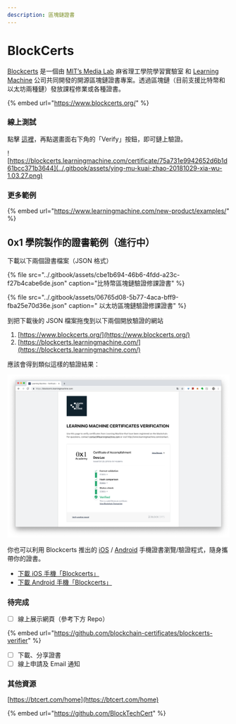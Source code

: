 ```yaml
---
description: 區塊鏈證書
---
```


# BlockCerts

[Blockcerts](https://www.blockcerts.org/) 是一個由  [MIT’s Media Lab](http://learn.media.mit.edu/) 麻省理工學院學習實驗室 和 [Learning Machine](http://www.learningmachine.com/) 公司共同開發的開源區塊鏈證書專案。透過區塊鏈（目前支援比特幣和以太坊兩種鏈）發放課程修業或各種證書。

{% embed url="https://www.blockcerts.org/" %}

### 線上測試

點擊 [這裡](https://blockcerts.learningmachine.com/certificate/75a731e9942652d6b1d61bcc371b3644)，再點選畫面右下角的「Verify」按鈕，即可鏈上驗證。

![https://blockcerts.learningmachine.com/certificate/75a731e9942652d6b1d61bcc371b3644](../.gitbook/assets/ying-mu-kuai-zhao-20181029-xia-wu-1.03.27.png)

### 更多範例

{% embed url="https://www.learningmachine.com/new-product/examples/" %}

## 0x1 學院製作的證書範例（進行中）

下載以下兩個證書檔案（JSON 格式）

{% file src="../.gitbook/assets/cbe1b694-46b6-4fdd-a23c-f27b4cabe6de.json" caption="比特幣區塊鏈驗證修課證書" %}

{% file src="../.gitbook/assets/06765d08-5b77-4aca-bff9-fba25e70d36e.json" caption=" 以太坊區塊鏈驗證修課證書" %}

到把下載後的 JSON 檔案拖曳到以下兩個開放驗證的網站

1. [https://www.blockcerts.org/](https://www.blockcerts.org/)
2. [https://blockcerts.learningmachine.com/](https://blockcerts.learningmachine.com/)

應該會得到類似這樣的驗證結果：

![](../.gitbook/assets/ying-mu-kuai-zhao-20181029-xia-wu-1.09.27.png)

你也可以利用 Blockcerts 推出的 [iOS](https://itunes.apple.com/us/app/blockcerts-wallet/id1146921514?mt=8) / [Android](https://play.google.com/store/apps/details?id=com.learningmachine.android.app&hl=en) 手機證書瀏覽/驗證程式，隨身攜帶你的證書。

* [下載 iOS 手機「Blockcerts」](https://itunes.apple.com/us/app/blockcerts-wallet/id1146921514?mt=8)
* [下載 Android 手機「Blockcerts」](https://play.google.com/store/apps/details?id=com.learningmachine.android.app&hl=en)

### 待完成

* [ ] 線上展示網頁（參考下方 Repo）

{% embed url="https://github.com/blockchain-certificates/blockcerts-verifier" %}

* [ ] 下載、分享證書
* [ ] 線上申請及 Email 通知

### 其他資源

[https://btcert.com/home](https://btcert.com/home) 

{% embed url="https://github.com/BlockTechCert" %}

